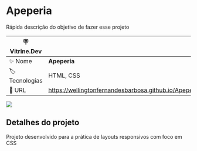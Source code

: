 # Apeperia

Rápida descrição do objetivo de fazer esse projeto

| :placard: Vitrine.Dev |     |
| -------------  | --- |
| :sparkles: Nome        | **Apeperia**
| :label: Tecnologias | HTML, CSS
| :rocket: URL         | https://wellingtonfernandesbarbosa.github.io/Apeperia

<!-- Inserir imagem com a #vitrinedev ao final do link -->
![](https://i.imgur.com/eZ6Lprh.png#vitrinedev)

## Detalhes do projeto

Projeto desenvolvido para a prática de layouts responsivos com foco em CSS

